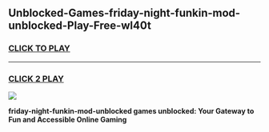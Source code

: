 
## Unblocked-Games-friday-night-funkin-mod-unblocked-Play-Free-wl40t
<h3>
<a href="https://premium76.site?title=friday-night-funkin-mod-unblocked&ref=21A">CLICK TO PLAY</a></h3>
<hr>

<h3>
<a href="https://premium76.site?title=friday-night-funkin-mod-unblocked&ref=21A">CLICK 2 PLAY</a>
  
</h3>

<a href="https://premium76.site?title=friday-night-funkin-mod-unblocked&ref=21A"><img src="https://clearcache.store/games.png"></a>


**friday-night-funkin-mod-unblocked games unblocked: Your Gateway to Fun and Accessible Online Gaming**
